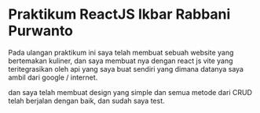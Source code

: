# Praktikum ReactJS Ikbar Rabbani Purwanto

Pada ulangan praktikum ini saya telah membuat sebuah website yang bertemakan kuliner, dan saya membuat nya dengan react js vite yang teritegrasikan oleh api yang saya buat sendiri yang dimana datanya saya ambil dari google / internet.

dan saya telah membuat design yang simple dan semua metode dari CRUD telah berjalan dengan baik, dan sudah saya test.
